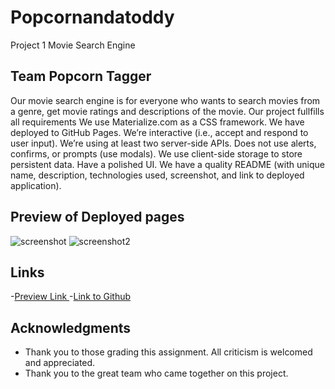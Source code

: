 # Popcornandatoddy
Project 1 Movie Search Engine 


## Team Popcorn Tagger


 Our movie search engine is for everyone who wants to search movies from a genre, get movie ratings and descriptions of the movie.
Our project fullfills all requirements
We use Materialize.com as a CSS framework.
We have deployed to GitHub Pages.
We’re interactive (i.e., accept and respond to user input).
We’re using at least two server-side APIs.
Does not use alerts, confirms, or prompts (use modals).
We use client-side storage to store persistent data.
Have a polished UI.
We have a quality README (with unique name, description, technologies used, screenshot, and link to deployed application).


## Preview of Deployed pages 
![screenshot](https://user-images.githubusercontent.com/71221166/99153925-c17f6680-2660-11eb-91e6-1a2f831bf75e.png)
![screenshot2](https://user-images.githubusercontent.com/71221166/99153926-c2b09380-2660-11eb-9cca-fc3bb9e33b40.png)


## Links
-[Preview Link ](https://orionvtg.github.io/Popcorn-Tagger/)
-[Link to Github](https://github.com/orionvtg/Popcorn-Tagger)

## Acknowledgments
* Thank you to those grading this assignment. All criticism is welcomed and appreciated. 
* Thank you to the great team who came together on this project.


